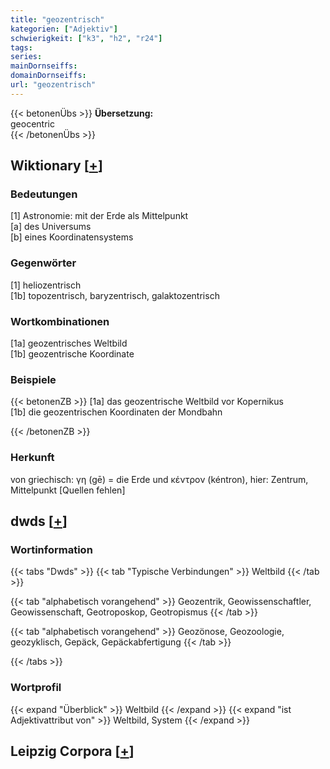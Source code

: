 ```yaml
---
title: "geozentrisch"
kategorien: ["Adjektiv"]
schwierigkeit: ["k3", "h2", "r24"]
tags:
series:
mainDornseiffs:
domainDornseiffs:
url: "geozentrisch"
---
```


{{< betonenÜbs >}}
**Übersetzung:**  
geocentric  
{{< /betonenÜbs >}}

## Wiktionary [[+](https://de.wiktionary.org/wiki/geozentrisch)]

### Bedeutungen
[1] Astronomie:  mit der Erde als Mittelpunkt  
[a] des Universums  
[b] eines Koordinatensystems  

### Gegenwörter
[1] heliozentrisch  
[1b] topozentrisch, baryzentrisch, galaktozentrisch  

### Wortkombinationen
[1a] geozentrisches Weltbild  
[1b] geozentrische Koordinate  

### Beispiele
{{< betonenZB >}}
[1a] das geozentrische Weltbild vor Kopernikus  
[1b] die geozentrischen Koordinaten der Mondbahn  

{{< /betonenZB >}}
### Herkunft
von griechisch: γη (gē) = die Erde und κέντρον (kéntron), hier: Zentrum, Mittelpunkt [Quellen fehlen]  



## dwds [[+](https://www.dwds.de/wb/geozentrisch)]

### Wortinformation
{{< tabs "Dwds" >}}
{{< tab "Typische Verbindungen" >}}
Weltbild
{{< /tab >}}

{{< tab "alphabetisch vorangehend" >}}
Geozentrik, Geowissenschaftler, Geowissenschaft, Geotroposkop, Geotropismus
{{< /tab >}}

{{< tab "alphabetisch vorangehend" >}}
Geozönose, Geozoologie, geozyklisch, Gepäck, Gepäckabfertigung
{{< /tab >}}

{{< /tabs >}}

### Wortprofil
{{< expand "Überblick" >}} Weltbild {{< /expand >}}
{{< expand "ist Adjektivattribut von" >}} Weltbild, System {{< /expand >}}

## Leipzig Corpora [[+](https://corpora.uni-leipzig.de/en/res?word=geozentrisch&corpusId=deu_newscrawl-public_2018)]

